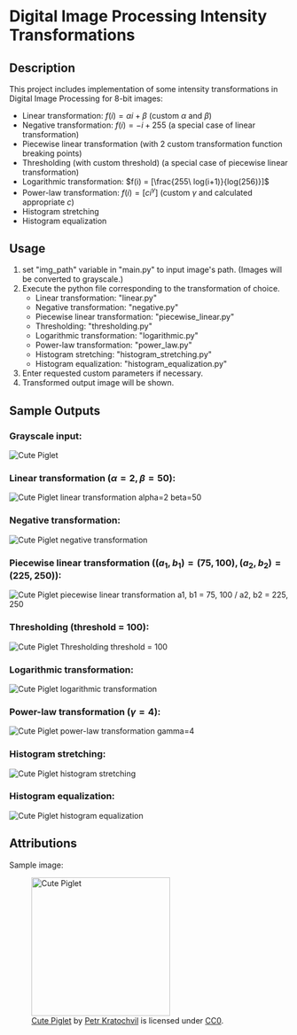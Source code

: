 # Digital Image Processing Intensity Transformations

## Description
This project includes implementation of some intensity transformations in Digital Image Processing for 8-bit images:
- Linear transformation: $f(i) = \alpha i + \beta$ (custom $\alpha$ and $\beta$)
- Negative transformation: $f(i) = -i + 255$ (a special case of linear transformation)
- Piecewise linear transformation (with 2 custom transformation function breaking points)
- Thresholding (with custom threshold) (a special case of piecewise linear transformation)
- Logarithmic transformation: $f(i) = [\frac{255\ log(i+1)}{log(256)}]$
- Power-law transformation: $f(i) = [ci^\gamma]$ (custom $\gamma$ and calculated appropriate $c$)
- Histogram stretching
- Histogram equalization

## Usage
1. set "img_path" variable in "main.py" to input image's path. (Images will be converted to grayscale.)
2. Execute the python file corresponding to the transformation of choice.
    - Linear transformation: "linear.py"
    - Negative transformation: "negative.py"
    - Piecewise linear transformation: "piecewise_linear.py"
    - Thresholding: "thresholding.py"
    - Logarithmic transformation: "logarithmic.py"
    - Power-law transformation: "power_law.py"
    - Histogram stretching: "histogram_stretching.py"
    - Histogram equalization: "histogram_equalization.py"
3. Enter requested custom parameters if necessary.
4. Transformed output image will be shown.


## Sample Outputs
### Grayscale input:
![Cute Piglet](assets/images/grayscale.png)

### Linear transformation ($\alpha=2, \beta=50$):
![Cute Piglet linear transformation alpha=2 beta=50](assets/images/linear_alpha2_beta50.png)

### Negative transformation:
![Cute Piglet negative transformation](assets/images/negative.png)

### Piecewise linear transformation $((a_1, b_1) = (75, 100), (a_2, b_2) = (225, 250))$:
![Cute Piglet piecewise linear transformation a1, b1 = 75, 100 / a2, b2 = 225, 250](assets/images/piecewise_75_100_225_250.png)

### Thresholding (threshold = 100):
![Cute Piglet Thresholding threshold = 100](assets/images/thresholding_100.png)

### Logarithmic transformation:
![Cute Piglet logarithmic transformation](assets/images/log.png)

### Power-law transformation ($\gamma = 4$):
![Cute Piglet power-law transformation gamma=4](assets/images/power_law_gamma4.png)

### Histogram stretching:
![Cute Piglet histogram stretching](assets/images/histogram_stretching.png)

### Histogram equalization:
![Cute Piglet histogram equalization](assets/images/histogram_equalization.png)


## Attributions
Sample image:
<figure>
  <img src="https://github.com/Delaram-M/intensity-transformation/blob/main/assets/images/cute-piglet.jpg" alt="Cute Piglet" width="250"> 
  <figcaption>
     <a href="https://www.publicdomainpictures.net/en/view-image.php?image=24588&picture=cute-piglet">Cute Piglet</a> 
     by <a href="https://www.publicdomainpictures.net/en/browse-author.php?a=1">Petr Kratochvil</a> 
     is licensed under <a href="https://creativecommons.org/publicdomain/zero/1.0/">CC0</a>.
  </figcaption>
</figure>
